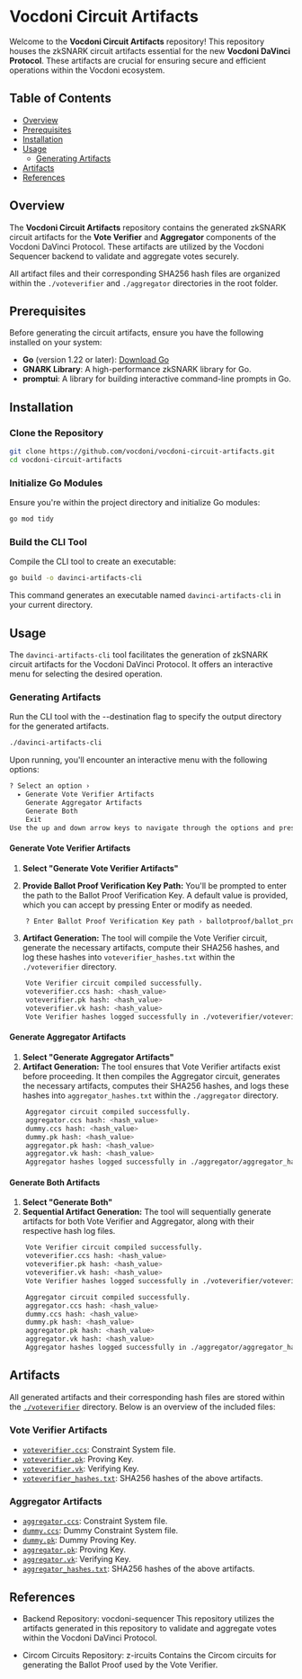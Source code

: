 # Vocdoni Circuit Artifacts

Welcome to the **Vocdoni Circuit Artifacts** repository! This repository houses the zkSNARK circuit artifacts essential for the new **Vocdoni DaVinci Protocol**. These artifacts are crucial for ensuring secure and efficient operations within the Vocdoni ecosystem.

## Table of Contents

- [Overview](#overview)
- [Prerequisites](#prerequisites)
- [Installation](#installation)
- [Usage](#usage)
  - [Generating Artifacts](#generating-artifacts)
- [Artifacts](#artifacts)
- [References](#references)

## Overview

The **Vocdoni Circuit Artifacts** repository contains the generated zkSNARK circuit artifacts for the **Vote Verifier** and **Aggregator** components of the Vocdoni DaVinci Protocol. These artifacts are utilized by the Vocdoni Sequencer backend to validate and aggregate votes securely.

All artifact files and their corresponding SHA256 hash files are organized within the `./voteverifier` and `./aggregator` directories in the root folder.

## Prerequisites

Before generating the circuit artifacts, ensure you have the following installed on your system:

- **Go** (version 1.22 or later): [Download Go](https://golang.org/dl/)
- **GNARK Library**: A high-performance zkSNARK library for Go.
- **promptui**: A library for building interactive command-line prompts in Go.

## Installation

### Clone the Repository

```bash
git clone https://github.com/vocdoni/vocdoni-circuit-artifacts.git
cd vocdoni-circuit-artifacts
```

### Initialize Go Modules

Ensure you're within the project directory and initialize Go modules:

```bash
go mod tidy
```

### Build the CLI Tool

Compile the CLI tool to create an executable:

```bash
go build -o davinci-artifacts-cli
```

This command generates an executable named `davinci-artifacts-cli` in your current directory.

## Usage
The `davinci-artifacts-cli` tool facilitates the generation of zkSNARK circuit artifacts for the Vocdoni DaVinci Protocol. It offers an interactive menu for selecting the desired operation.

### Generating Artifacts
Run the CLI tool with the --destination flag to specify the output directory for the generated artifacts.

```bash
./davinci-artifacts-cli
```

Upon running, you'll encounter an interactive menu with the following options:

```bash
? Select an option › 
  ▸ Generate Vote Verifier Artifacts
    Generate Aggregator Artifacts
    Generate Both
    Exit
Use the up and down arrow keys to navigate through the options and press Enter to select.
```

#### Generate Vote Verifier Artifacts

1. **Select "Generate Vote Verifier Artifacts"**

2. **Provide Ballot Proof Verification Key Path:** You'll be prompted to enter the path to the Ballot Proof Verification Key. A default value is provided, which you can accept by pressing Enter or modify as needed.

```bash
    ? Enter Ballot Proof Verification Key path › ballotproof/ballot_proof_vkey.json
```

3. **Artifact Generation:** The tool will compile the Vote Verifier circuit, generate the necessary artifacts, compute their SHA256 hashes, and log these hashes into `voteverifier_hashes.txt` within the `./voteverifier` directory.

```bash
    Vote Verifier circuit compiled successfully.
    voteverifier.ccs hash: <hash_value>
    voteverifier.pk hash: <hash_value>
    voteverifier.vk hash: <hash_value>
    Vote Verifier hashes logged successfully in ./voteverifier/voteverifier_hashes.txt
```

#### Generate Aggregator Artifacts

1. **Select "Generate Aggregator Artifacts"**
2. **Artifact Generation:** The tool ensures that Vote Verifier artifacts exist before proceeding. It then compiles the Aggregator circuit, generates the necessary artifacts, computes their SHA256 hashes, and logs these hashes into `aggregator_hashes.txt` within the `./aggregator` directory.

```bash
    Aggregator circuit compiled successfully.
    aggregator.ccs hash: <hash_value>
    dummy.ccs hash: <hash_value>
    dummy.pk hash: <hash_value>
    aggregator.pk hash: <hash_value>
    aggregator.vk hash: <hash_value>
    Aggregator hashes logged successfully in ./aggregator/aggregator_hashes.txt
```

#### Generate Both Artifacts
1. **Select "Generate Both"**
2. **Sequential Artifact Generation:** The tool will sequentially generate artifacts for both Vote Verifier and Aggregator, along with their respective hash log files.

```bash
    Vote Verifier circuit compiled successfully.
    voteverifier.ccs hash: <hash_value>
    voteverifier.pk hash: <hash_value>
    voteverifier.vk hash: <hash_value>
    Vote Verifier hashes logged successfully in ./voteverifier/voteverifier_hashes.txt

    Aggregator circuit compiled successfully.
    aggregator.ccs hash: <hash_value>
    dummy.ccs hash: <hash_value>
    dummy.pk hash: <hash_value>
    aggregator.pk hash: <hash_value>
    aggregator.vk hash: <hash_value>
    Aggregator hashes logged successfully in ./aggregator/aggregator_hashes.txt
```

## Artifacts
All generated artifacts and their corresponding hash files are stored within the [`./voteverifier`](./voteverifier) directory. Below is an overview of the included files:

### Vote Verifier Artifacts
 - [`voteverifier.ccs`](./voteverifier/voteverifier.ccs): Constraint System file.
 - [`voteverifier.pk`](./voteverifier/voteverifier.pk): Proving Key.
 - [`voteverifier.vk`](./voteverifier/voteverifier.vk): Verifying Key.
 - [`voteverifier_hashes.txt`](./voteverifier/voteverifier_hashes.txt): SHA256 hashes of the above artifacts.

### Aggregator Artifacts
 - [`aggregator.ccs`](./aggregator/aggregator.ccs): Constraint System file.
 - [`dummy.ccs`](./aggregator/dummy.ccs): Dummy Constraint System file.
 - [`dummy.pk`](./aggregator/dummy.pk): Dummy Proving Key.
 - [`aggregator.pk`](./aggregator/aggregator.pk): Proving Key.
 - [`aggregator.vk`](./aggregator/aggregator.vk): Verifying Key.
 - [`aggregator_hashes.txt`](./aggregator/aggregator_hashes.txt): SHA256 hashes of the above artifacts.

## References
 - Backend Repository: vocdoni-sequencer
 This repository utilizes the artifacts generated in this repository to validate and aggregate votes within the Vocdoni DaVinci Protocol.

 - Circom Circuits Repository: z-ircuits
 Contains the Circom circuits for generating the Ballot Proof used by the Vote Verifier.